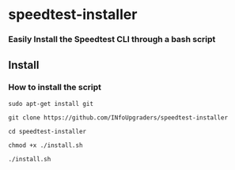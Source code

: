# speedtest-installer
### Easily Install the Speedtest CLI through a bash script


## Install
### How to install the script

```
sudo apt-get install git

git clone https://github.com/INfoUpgraders/speedtest-installer

cd speedtest-installer

chmod +x ./install.sh

./install.sh
```
